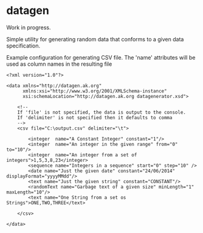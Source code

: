 # datagen

Work in progress. 

Simple utility for generating random data that conforms to a given data specification.

Example configuration for generating CSV file.  The 'name' attributes will be used as column names in the resulting file

    <?xml version="1.0"?>
    
    <data xmlns="http://datagen.ak.org"
          xmlns:xsi="http://www.w3.org/2001/XMLSchema-instance"
          xsi:schemaLocation="http://datagen.ak.org datagenerator.xsd">
    
        <!--
        If 'file' is not specified, the data is output to the console.
        If 'delimiter' is not specified then it defaults to comma
        -->
        <csv file="C:\output.csv" delimiter="\t">
        
            <integer  name="A Constant Integer" constant="1"/>
            <integer  name="An integer in the given range" from="0" to="10"/>
            <integer  name="An integer from a set of integers">1,5,3,8,23</integer>
            <sequence name="Integers in a sequence" start="0" step="10" />
            <date name="Just the given date" constant="24/06/2014" displayFormat="yyyyMMdd"/>
            <text name="Just the given string" constant="CONSTANT"/>
            <randomText name="Garbage text of a given size" minLength="1" maxLength="10"/>
            <text name="One String from a set os Strings">ONE,TWO,THREE</text>
        
        </csv>
    
    </data>
